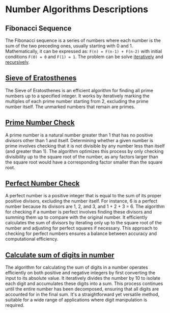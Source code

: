 # Number Algorithms Descriptions

## Fibonacci Sequence

The Fibonacci sequence is a series of numbers where each number is the sum of the two preceding ones, usually starting with 0 and 1. Mathematically, it can be expressed as:
`F(n) = F(n-1) + F(n-2)`
with initial conditions `F(0) = 0` and `F(1) = 1`. The problem can be solve [iteratively](https://github.com/1G4S/Algorithms/blob/1c811471897048212033478305743984fc9b526e/src/main/java/com/app/algorithms/number_algorithms/NumberAlgorithms.java#L14) and [recursively](https://github.com/1G4S/Algorithms/blob/1c811471897048212033478305743984fc9b526e/src/main/java/com/app/algorithms/number_algorithms/NumberAlgorithms.java#L39).

## [Sieve of Eratosthenes](https://github.com/1G4S/Algorithms/blob/1c811471897048212033478305743984fc9b526e/src/main/java/com/app/algorithms/number_algorithms/EratosthenesSieve.java#L6)

The Sieve of Eratosthenes is an efficient algorithm for finding all prime numbers up to a specified integer. It works by iteratively marking the multiples of each prime number starting from 2, excluding the prime number itself. The unmarked numbers that remain are primes.

## [Prime Number Check](https://github.com/1G4S/Algorithms/blob/1c811471897048212033478305743984fc9b526e/src/main/java/com/app/algorithms/number_algorithms/NumberAlgorithms.java#L69)
A prime number is a natural number greater than 1 that has no positive divisors other than 1 and itself. 
Determining whether a given number is prime involves checking that it is not divisible by any number less than itself (and greater than 1). 
The algorithm optimizes this process by only checking divisibility up to the square root of the number, as any factors larger than the square root would have a corresponding factor smaller than the square root.

## [Perfect Number Check](https://github.com/1G4S/Algorithms/blob/1c811471897048212033478305743984fc9b526e/src/main/java/com/app/algorithms/number_algorithms/NumberAlgorithms.java#L107)
A perfect number is a positive integer that is equal to the sum of its proper positive divisors, excluding the number itself. For instance, 6 is a perfect number because its divisors are 1, 2, and 3, and 1 + 2 + 3 = 6. 
The algorithm for checking if a number is perfect involves finding these divisors and summing them up to compare with the original number. It efficiently calculates the sum of divisors by iterating only up to the square root of the number and adjusting for perfect squares if necessary. 
This approach to checking for perfect numbers ensures a balance between accuracy and computational efficiency. 

## [Calculate sum of digits in number](https://github.com/1G4S/Algorithms/blob/1c811471897048212033478305743984fc9b526e/src/main/java/com/app/algorithms/number_algorithms/NumberAlgorithms.java#L138)
The algorithm for calculating the sum of digits in a number operates efficiently on both positive and negative integers
by first converting the input to its absolute value. It iteratively divides the number by 10 to isolate each digit and
accumulates these digits into a sum. This process continues until the entire number has been decomposed, ensuring that
all digits are accounted for in the final sum. It's a straightforward yet versatile method, suitable for a wide range
of applications where digit manipulation is required.
